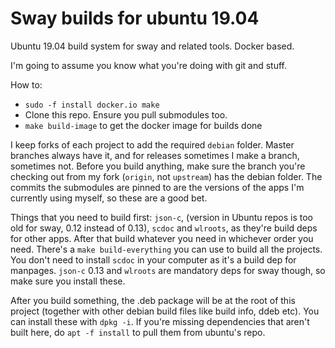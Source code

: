 # Sway builds for ubuntu 19.04

Ubuntu 19.04 build system for sway and related tools. Docker based.

I'm going to assume you know what you're doing with git and stuff.

How to:
  * `sudo -f install docker.io make`
  * Clone this repo. Ensure you pull submodules too.
  * `make build-image` to get the docker image for builds done

I keep forks of each project to add the required `debian` folder. Master branches always have it, and for releases sometimes I make a branch, sometimes not. Before you build anything, make sure the branch you're checking out from my fork (`origin`, not `upstream`) has the debian folder. The commits the submodules are pinned to are the versions of the apps I'm currently using myself, so these are a good bet.

Things that you need to build first: `json-c`, (version in Ubuntu repos is too old for sway, 0.12 instead of 0.13), `scdoc` and `wlroots`, as they're build deps for other apps. After that build whatever you need in whichever order you need. There's a `make build-everything` you can use to build all the projects. You don't need to install `scdoc` in your computer as it's a build dep for manpages. `json-c` 0.13 and `wlroots` are mandatory deps for sway though, so make sure you install these.

After you build something, the .deb package will be at the root of this project (together with other debian build files like build info, ddeb etc). You can install these with `dpkg -i`. If you're missing dependencies that aren't built here, do `apt -f install` to pull them from ubuntu's repo.
